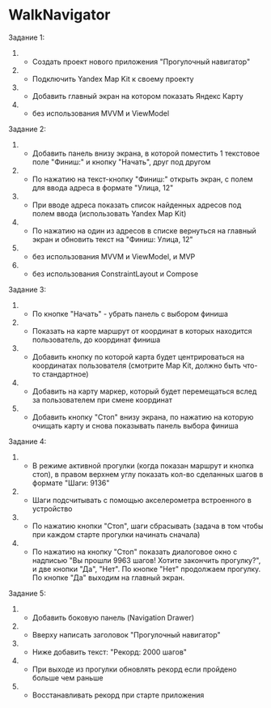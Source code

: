 # WalkNavigator

Задание 1:

1. + Создать проект нового приложения "Прогулочный навигатор"

2. + Подключить Yandex Map Kit к своему проекту

3. + Добавить главный экран на котором показать Яндекс Карту

4. - без использования MVVM и ViewModel

Задание 2:

1. + Добавить панель внизу экрана, в которой поместить 1 текстовое поле "Финиш:" и кнопку "Начать", друг под другом

2. + По нажатию на текст-кнопку "Финиш:" открыть экран, с полем для ввода адреса в формате "Улица, 12"

3. + При вводе адреса показать список найденных адресов под полем ввода (использовать Yandex Map Kit)

4. + По нажатию на один из адресов в списке вернуться на главный экран и обновить текст на "Финиш: Улица, 12"

5. - без использования MVVM и ViewModel, и MVP

6. - без использования ConstraintLayout и Compose

Задание 3:

1. + По кнопке "Начать" - убрать панель с выбором финиша

2. + Показать на карте маршрут от координат  в которых находится пользователь, до координат финиша

3. + Добавить кнопку по которой карта будет центрироваться на координатах пользователя (смотрите Map Kit, должно быть что-то стандартное)

4. + Добавить на карту маркер, который будет перемещаться вслед за пользователем при смене координат

5. + Добавить кнопку "Стоп" внизу экрана, по нажатию на которую очищать карту и снова показывать панель выбора финиша

Задание 4:

1. + В режиме активной прогулки (когда показан маршрут и кнопка стоп), в правом верхнем углу показать кол-во сделанных шагов в формате "Шаги: 9136"

2. + Шаги подсчитывать с помощью акселерометра встроенного в устройство

3. + По нажатию кнопки "Стоп", шаги сбрасывать (задача в том чтобы при каждом старте прогулки начинать сначала)

4. + По нажатию на кнопку "Стоп" показать диалоговое окно с надписью "Вы прошли 9963 шагов! Хотите закончить прогулку?", и две кнопки "Да", "Нет". По кнопке "Нет" продолжаем прогулку. По кнопке "Да" выходим на главный экран.

Задание 5:

1. + Добавить боковую панель (Navigation Drawer)

2. + Вверху написать заголовок "Прогулочный навигатор"

3. + Ниже добавить текст: "Рекорд: 2000 шагов"

4. + При выходе из прогулки обновлять рекорд если пройдено больше чем раньше

5. + Восстанавливать рекорд при старте приложения
